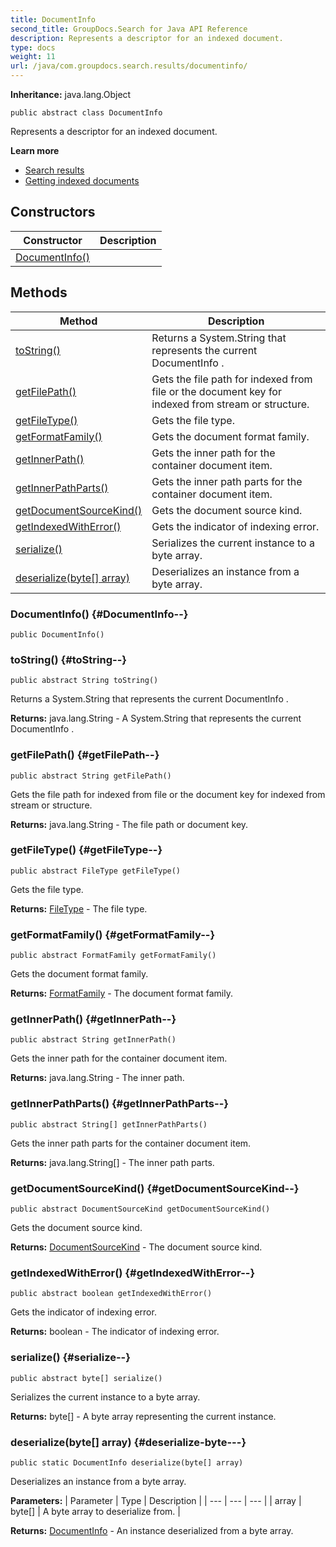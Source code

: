 ```yaml
---
title: DocumentInfo
second_title: GroupDocs.Search for Java API Reference
description: Represents a descriptor for an indexed document.
type: docs
weight: 11
url: /java/com.groupdocs.search.results/documentinfo/
---
```

**Inheritance:**
java.lang.Object
```
public abstract class DocumentInfo
```

Represents a descriptor for an indexed document.

**Learn more**

 *  [Search results][]
 *  [Getting indexed documents][]


[Search results]: https://docs.groupdocs.com/display/searchjava/Search+results
[Getting indexed documents]: https://docs.groupdocs.com/display/searchjava/Getting+indexed+documents
## Constructors

| Constructor | Description |
| --- | --- |
| [DocumentInfo()](#DocumentInfo--) |  |
## Methods

| Method | Description |
| --- | --- |
| [toString()](#toString--) | Returns a  System.String  that represents the current  DocumentInfo . |
| [getFilePath()](#getFilePath--) | Gets the file path for indexed from file or the document key for indexed from stream or structure. |
| [getFileType()](#getFileType--) | Gets the file type. |
| [getFormatFamily()](#getFormatFamily--) | Gets the document format family. |
| [getInnerPath()](#getInnerPath--) | Gets the inner path for the container document item. |
| [getInnerPathParts()](#getInnerPathParts--) | Gets the inner path parts for the container document item. |
| [getDocumentSourceKind()](#getDocumentSourceKind--) | Gets the document source kind. |
| [getIndexedWithError()](#getIndexedWithError--) | Gets the indicator of indexing error. |
| [serialize()](#serialize--) | Serializes the current instance to a byte array. |
| [deserialize(byte[] array)](#deserialize-byte---) | Deserializes an instance from a byte array. |
### DocumentInfo() {#DocumentInfo--}
```
public DocumentInfo()
```


### toString() {#toString--}
```
public abstract String toString()
```


Returns a  System.String  that represents the current  DocumentInfo .

**Returns:**
java.lang.String - A  System.String  that represents the current  DocumentInfo .
### getFilePath() {#getFilePath--}
```
public abstract String getFilePath()
```


Gets the file path for indexed from file or the document key for indexed from stream or structure.

**Returns:**
java.lang.String - The file path or document key.
### getFileType() {#getFileType--}
```
public abstract FileType getFileType()
```


Gets the file type.

**Returns:**
[FileType](../../com.groupdocs.search.results/filetype) - The file type.
### getFormatFamily() {#getFormatFamily--}
```
public abstract FormatFamily getFormatFamily()
```


Gets the document format family.

**Returns:**
[FormatFamily](../../com.groupdocs.search.results/formatfamily) - The document format family.
### getInnerPath() {#getInnerPath--}
```
public abstract String getInnerPath()
```


Gets the inner path for the container document item.

**Returns:**
java.lang.String - The inner path.
### getInnerPathParts() {#getInnerPathParts--}
```
public abstract String[] getInnerPathParts()
```


Gets the inner path parts for the container document item.

**Returns:**
java.lang.String[] - The inner path parts.
### getDocumentSourceKind() {#getDocumentSourceKind--}
```
public abstract DocumentSourceKind getDocumentSourceKind()
```


Gets the document source kind.

**Returns:**
[DocumentSourceKind](../../com.groupdocs.search.common/documentsourcekind) - The document source kind.
### getIndexedWithError() {#getIndexedWithError--}
```
public abstract boolean getIndexedWithError()
```


Gets the indicator of indexing error.

**Returns:**
boolean - The indicator of indexing error.
### serialize() {#serialize--}
```
public abstract byte[] serialize()
```


Serializes the current instance to a byte array.

**Returns:**
byte[] - A byte array representing the current instance.
### deserialize(byte[] array) {#deserialize-byte---}
```
public static DocumentInfo deserialize(byte[] array)
```


Deserializes an instance from a byte array.

**Parameters:**
| Parameter | Type | Description |
| --- | --- | --- |
| array | byte[] | A byte array to deserialize from. |

**Returns:**
[DocumentInfo](../../com.groupdocs.search.results/documentinfo) - An instance deserialized from a byte array.
